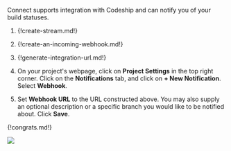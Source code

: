 Connect supports integration with Codeship and can notify you of
your build statuses.

1. {!create-stream.md!}

1. {!create-an-incoming-webhook.md!}

1. {!generate-integration-url.md!}

1. On your project's webpage, click on **Project Settings** in
   the top right corner. Click on the **Notifications** tab, and click on
   **+ New Notification**. Select **Webhook**.

1. Set **Webhook URL** to the URL constructed above. You may also supply
   an optional description or a specific branch you would like to be
   notified about. Click **Save**.

{!congrats.md!}

![](/static/images/integrations/codeship/001.png)
